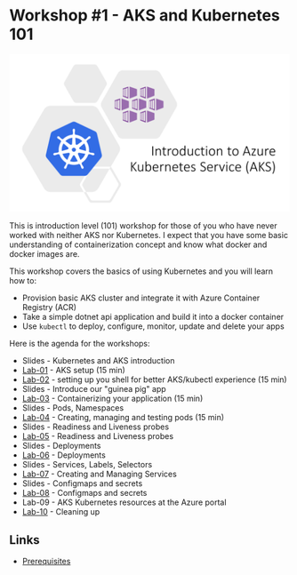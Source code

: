 # Workshop #1 - AKS and Kubernetes 101

![logo](images/logo.png)

This is introduction level (101) workshop for those of you who have never worked with neither AKS nor Kubernetes. I expect that you have some basic understanding of containerization concept and know what docker and docker images are. 

This workshop covers the basics of using Kubernetes and you will learn how to:
 * Provision basic AKS cluster and integrate it with Azure Container Registry (ACR)
 * Take a simple dotnet api application and build it into a docker container
 * Use `kubectl` to deploy, configure, monitor, update and delete your apps 

Here is the agenda for the workshops:
 
 * Slides - Kubernetes and AKS introduction
 * [Lab-01](labs/lab-01/readme.md) - AKS setup (15 min)
 * [Lab-02](labs/lab-02/readme.md) - setting up you shell for better AKS/kubectl experience (15 min)
 * Slides - Introduce our "guinea pig" app
 * [Lab-03](labs/lab-03/readme.md) - Containerizing your application (15 min)
 * Slides - Pods, Namespaces
 * [Lab-04](labs/lab-04/readme.md) - Creating, managing and testing pods (15 min)
 * Slides - Readiness and Liveness probes
 * [Lab-05](labs/lab-05/readme.md) - Readiness and Liveness probes
 * Slides - Deployments
 * [Lab-06](labs/lab-06/readme.md) - Deployments
 * Slides - Services, Labels, Selectors
 * [Lab-07](labs/lab-07/readme.md) - Creating and Managing Services
 * Slides - Configmaps and secrets
 * [Lab-08](labs/lab-08/readme.md) - Configmaps and secrets
 * Lab-09 - AKS Kubernetes resources at the Azure portal
 * [Lab-10](labs/lab-10/readme.md) - Cleaning up

## Links

* [Prerequisites](prerequisites.md)
